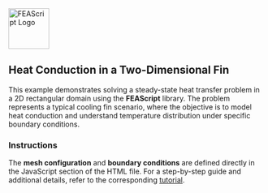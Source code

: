 <img src="https://feascript.github.io/FEAScript-website/images/FEAScriptLogo.png" width="80" alt="FEAScript Logo">

## Heat Conduction in a Two-Dimensional Fin

This example demonstrates solving a steady-state heat transfer problem in a 2D rectangular domain using the **FEAScript** library. The problem represents a typical cooling fin scenario, where the objective is to model heat conduction and understand temperature distribution under specific boundary conditions.

### Instructions

The **mesh configuration** and **boundary conditions** are defined directly in the JavaScript section of the HTML file. For a step-by-step guide and additional details, refer to the corresponding [tutorial](https://github.com/FEAScript/FEAScript-website/blob/main/tutorialSolidHeatTransfer01/tutorialSolidHeatTransfer01.html).
